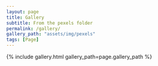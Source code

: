 ```yaml
---
layout: page
title: Gallery
subtitle: From the pexels folder
permalink: /gallery/
gallery_path: "assets/img/pexels"
tags: [Page]
---
```




{% include gallery.html gallery_path=page.gallery_path %}
